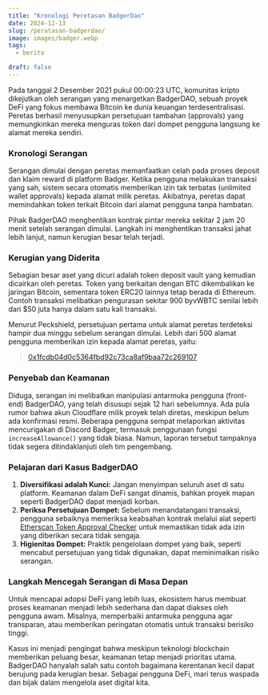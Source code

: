 ```yaml
---
title: "Kronologi Peretasan BadgerDao"
date: 2024-12-13
slug: /peratasan-badgerdao/
image: images/badger.webp
tags:
  - berita

draft: false
---
```


Pada tanggal 2 Desember 2021 pukul 00:00:23 UTC, komunitas kripto dikejutkan oleh serangan yang menargetkan BadgerDAO, sebuah proyek DeFi yang fokus membawa Bitcoin ke dunia keuangan terdesentralisasi. Peretas berhasil menyusupkan persetujuan tambahan (approvals) yang memungkinkan mereka menguras token dari dompet pengguna langsung ke alamat mereka sendiri.

### Kronologi Serangan

Serangan dimulai dengan peretas memanfaatkan celah pada proses deposit dan klaim reward di platform Badger. Ketika pengguna melakukan transaksi yang sah, sistem secara otomatis memberikan izin tak terbatas (unlimited wallet approvals) kepada alamat milik peretas. Akibatnya, peretas dapat memindahkan token terkait Bitcoin dari alamat pengguna tanpa hambatan.

Pihak BadgerDAO menghentikan kontrak pintar mereka sekitar 2 jam 20 menit setelah serangan dimulai. Langkah ini menghentikan transaksi jahat lebih lanjut, namun kerugian besar telah terjadi.

### Kerugian yang Diderita

Sebagian besar aset yang dicuri adalah token deposit vault yang kemudian dicairkan oleh peretas. Token yang berkaitan dengan BTC dikembalikan ke jaringan Bitcoin, sementara token ERC20 lainnya tetap berada di Ethereum. Contoh transaksi melibatkan pengurasan sekitar 900 byvWBTC senilai lebih dari $50 juta hanya dalam satu kali transaksi.

Menurut Peckshield, persetujuan pertama untuk alamat peretas terdeteksi hampir dua minggu sebelum serangan dimulai. Lebih dari 500 alamat pengguna memberikan izin kepada alamat peretas, yaitu:

> [0x1fcdb04d0c5364fbd92c73ca8af9baa72c269107](https://etherscan.io/address/0x1fcdb04d0c5364fbd92c73ca8af9baa72c269107)

### Penyebab dan Keamanan

Diduga, serangan ini melibatkan manipulasi antarmuka pengguna (front-end) BadgerDAO, yang telah disusupi sejak 12 hari sebelumnya. Ada pula rumor bahwa akun Cloudflare milik proyek telah diretas, meskipun belum ada konfirmasi resmi. Beberapa pengguna sempat melaporkan aktivitas mencurigakan di Discord Badger, termasuk penggunaan fungsi `increaseAllowance()` yang tidak biasa. Namun, laporan tersebut tampaknya tidak segera ditindaklanjuti oleh tim pengembang.

### Pelajaran dari Kasus BadgerDAO

1. **Diversifikasi adalah Kunci:** Jangan menyimpan seluruh aset di satu platform. Keamanan dalam DeFi sangat dinamis, bahkan proyek mapan seperti BadgerDAO dapat menjadi korban.
2. **Periksa Persetujuan Dompet:** Sebelum menandatangani transaksi, pengguna sebaiknya memeriksa keabsahan kontrak melalui alat seperti [Etherscan Token Approval Checker](https://etherscan.io/tokenapprovalchecker) untuk memastikan tidak ada izin yang diberikan secara tidak sengaja.
3. **Higienitas Dompet:** Praktik pengelolaan dompet yang baik, seperti mencabut persetujuan yang tidak digunakan, dapat meminimalkan risiko serangan.

### Langkah Mencegah Serangan di Masa Depan

Untuk mencapai adopsi DeFi yang lebih luas, ekosistem harus membuat proses keamanan menjadi lebih sederhana dan dapat diakses oleh pengguna awam. Misalnya, memperbaiki antarmuka pengguna agar transparan, atau memberikan peringatan otomatis untuk transaksi berisiko tinggi.

Kasus ini menjadi pengingat bahwa meskipun teknologi blockchain memberikan peluang besar, keamanan tetap menjadi prioritas utama. BadgerDAO hanyalah salah satu contoh bagaimana kerentanan kecil dapat berujung pada kerugian besar. Sebagai pengguna DeFi, mari terus waspada dan bijak dalam mengelola aset digital kita.
